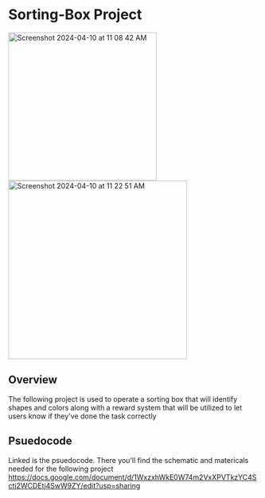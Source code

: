# Sorting-Box Project
<img width="298" alt="Screenshot 2024-04-10 at 11 08 42 AM" src="https://github.com/HarringtonIdahosa/Capstone4991/assets/81630373/c62842da-1547-45ad-a045-c653ea25a2a7">
<img width="359" alt="Screenshot 2024-04-10 at 11 22 51 AM" src="https://github.com/HarringtonIdahosa/Capstone4991/assets/81630373/9f5f239b-5cdc-4d6d-9601-91fd3e935356">

## Overview
The following project is used to operate a sorting box that will identify shapes and colors along with a reward system that will be utilized to let users know if they've done the task correctly
## Psuedocode 
Linked is the psuedocode. There you'll find the schematic and matericals needed for the following project
https://docs.google.com/document/d/1WxzxhWkE0W74m2VxXPVTkzYC4Sctj2WCDEtj4SwW9ZY/edit?usp=sharing
